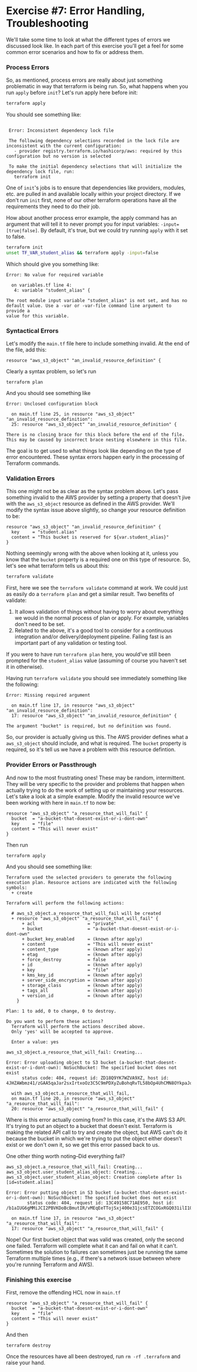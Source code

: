 # Exercise #7: Error Handling, Troubleshooting

We'll take some time to look at what the different types of errors we discussed look like. In each part of this 
exercise you'll get a feel for some common error scenarios and how to fix or address them.

### Process Errors

So, as mentioned, process errors are really about just something problematic in way that terraform is being run. 
So, what happens when you run `apply` before `init`? Let's run apply here before init:

```bash
terraform apply
```

You should see something like:

```

 Error: Inconsistent dependency lock file
 
 The following dependency selections recorded in the lock file are inconsistent with the current configuration:
   - provider registry.terraform.io/hashicorp/aws: required by this configuration but no version is selected
 
 To make the initial dependency selections that will initialize the dependency lock file, run:
   terraform init
```

One of `init`'s jobs is to ensure that dependencies like providers, modules, etc. are pulled
in and available locally within your project directory. If we don't run `init` first, none of
our other terraform operations have all the requirements they need to do their job.

How about another process error example, the apply command has an argument that will tell it
to never prompt you for input variables: `-input=[true|false]`. By default, it's true, but we
could try running `apply` with it set to false.

```bash
terraform init
unset TF_VAR_student_alias && terraform apply -input=false
```

Which should give you something like:

```
Error: No value for required variable

  on variables.tf line 4:
   4: variable "student_alias" {

The root module input variable "student_alias" is not set, and has no default value. Use a -var or -var-file command line argument to provide a
value for this variable.
```

### Syntactical Errors

Let's modify the `main.tf` file here to include something invalid. At the end of the file, add this:

```hcl
resource "aws_s3_object" "an_invalid_resource_definition" {
```

Clearly a syntax problem, so let's run

```
terraform plan
```

And you should see something like

```
Error: Unclosed configuration block

  on main.tf line 25, in resource "aws_s3_object" "an_invalid_resource_definition":
  25: resource "aws_s3_object" "an_invalid_resource_definition" {

There is no closing brace for this block before the end of the file. This may be caused by incorrect brace nesting elsewhere in this file.
```

The goal is to get used to what things look like depending on the type of error encountered. These syntax 
errors happen early in the processing of Terraform commands.

### Validation Errors

This one might not be as clear as the syntax problem above. Let's pass something invalid
to the AWS provider by setting a property that doesn't jive with the `aws_s3_object`
resource as defined in the AWS provider. We'll modify the syntax issue above slightly, so change
your resource definition to be:

```hcl
resource "aws_s3_object" "an_invalid_resource_definition" {
  key     = "student.alias"
  content = "This bucket is reserved for ${var.student_alias}"
}
```

Nothing seemingly wrong with the above when looking at it, unless you know that the `bucket` property
is a required one on this type of resource. So, let's see what terraform tells us about this:

```bash
terraform validate
```

First, here we see the `terraform validate` command at work. We could just as easily do a `terraform plan`
and get a similar result. Two benefits of validate:

1. It allows validation of things without having to worry about everything we would in the normal process of plan or apply. For example, variables don't need to be set.
2. Related to the above, it's a good tool to consider for a continuous integration and/or delivery/deployment pipeline. Failing fast is an important part of any validation or testing tool.

If you were to have run `terraform plan` here, you would've still been prompted for the `student_alias` value
(assuming of course you haven't set it in otherwise).

Having run `terraform validate` you should see immediately something like the following:

```
Error: Missing required argument

  on main.tf line 17, in resource "aws_s3_object" "an_invalid_resource_definition":
  17: resource "aws_s3_object" "an_invalid_resource_definition" {

The argument "bucket" is required, but no definition was found.
```

So, our provider is actually giving us this. The AWS provider defines what a `aws_s3_object` should include,
and what is required. The `bucket` property is required, so it's tell us we have a problem with this resource defintion.

### Provider Errors or Passthrough

And now to the most frustrating ones! These may be random, intermittent. They will be very specific to the provider and problems
that happen when actually trying to do the work of setting up or maintaining your resources. Let's take a look at a simple example.
Modify the invalid resource we've been working with here in `main.tf` to now be:

```hcl
resource "aws_s3_object" "a_resource_that_will_fail" {
  bucket  = "a-bucket-that-doesnt-exist-or-i-dont-own"
  key     = "file"
  content = "This will never exist"
}
```

Then run

```
terraform apply
```

And you should see something like:

```
Terraform used the selected providers to generate the following execution plan. Resource actions are indicated with the following symbols:
  + create

Terraform will perform the following actions:

  # aws_s3_object.a_resource_that_will_fail will be created
  + resource "aws_s3_object" "a_resource_that_will_fail" {
      + acl                    = "private"
      + bucket                 = "a-bucket-that-doesnt-exist-or-i-dont-own"
      + bucket_key_enabled     = (known after apply)
      + content                = "This will never exist"
      + content_type           = (known after apply)
      + etag                   = (known after apply)
      + force_destroy          = false
      + id                     = (known after apply)
      + key                    = "file"
      + kms_key_id             = (known after apply)
      + server_side_encryption = (known after apply)
      + storage_class          = (known after apply)
      + tags_all               = (known after apply)
      + version_id             = (known after apply)
    }

Plan: 1 to add, 0 to change, 0 to destroy.

Do you want to perform these actions?
  Terraform will perform the actions described above.
  Only 'yes' will be accepted to approve.

  Enter a value: yes

aws_s3_object.a_resource_that_will_fail: Creating...

Error: Error uploading object to S3 bucket (a-bucket-that-doesnt-exist-or-i-dont-own): NoSuchBucket: The specified bucket does not exist
      status code: 404, request id: ZD18Q9YK7WZVA9XZ, host id: 4JHZAWbmz41/zGAA5qaJar2sxIrtxoOz3C5C9mPDXyZuBohqRvTL58bOp4UhCMN8OYkpaJqjxGE=

  with aws_s3_object.a_resource_that_will_fail,
  on main.tf line 20, in resource "aws_s3_object" "a_resource_that_will_fail":
  20: resource "aws_s3_object" "a_resource_that_will_fail" {
```

Where is this error actually coming from? In this case, it's the AWS S3 API. It's trying to put an object to a bucket that 
doesn't exist. Terraform is making the related API call to try and create the object, but AWS can't do it because the bucket 
in which we're trying to put the object either doesn't exist or we don't own it, so we get this error passed back to us.

One other thing worth noting–Did everything fail?

```
aws_s3_object.a_resource_that_will_fail: Creating...
aws_s3_object.user_student_alias_object: Creating...
aws_s3_object.user_student_alias_object: Creation complete after 1s [id=student.alias]

Error: Error putting object in S3 bucket (a-bucket-that-doesnt-exist-or-i-dont-own): NoSuchBucket: The specified bucket does not exist
        status code: 404, request id: 13C49158C71AE950, host id: /b1aIUG6gMMiJCI2PBVKDoBcBmutIR/vMEqEeTTojSxj400e31jcsETZCOGxRGQ031ilI1QrcWY=

  on main.tf line 17, in resource "aws_s3_object" "a_resource_that_will_fail":
  17: resource "aws_s3_object" "a_resource_that_will_fail" {
```

Nope! Our first bucket object that was valid was created, only the second one failed. Terraform will complete 
what it can and fail on what it can't. Sometimes the solution to failures can sometimes just be running 
the same Terraform multiple times (e.g., if there's a network issue between where you're running Terraform and AWS).

### Finishing this exercise

First, remove the offending HCL now in `main.tf`

```
resource "aws_s3_object" "a_resource_that_will_fail" {
  bucket  = "a-bucket-that-doesnt-exist-or-i-dont-own"
  key     = "file"
  content = "This will never exist"
}
```

And then

```
terraform destroy
```

Once the resources have all been destroyed, run `rm -rf .terraform` and raise your hand.